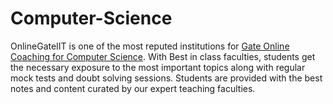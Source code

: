 # Computer-Science
OnlineGateIIT is one of the most reputed institutions for <a href="https://onlinegateiit.com/gate-computer-science-coaching/">Gate Online Coaching for Computer Science</a>. With Best in class faculties, students get the necessary exposure to the most important topics along with regular mock tests and doubt solving sessions. Students are provided with the best notes and content curated by our expert teaching faculties.
